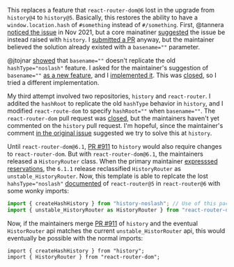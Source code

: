 This replaces a feature that `react-router-dom@6` lost in the upgrade from `history@4` to `history@5`. Basically, this restores the ability to have a `window.location.hash` of `#something` instead of `#/something`. First, @tannera [noticed the issue](https://github.com/remix-run/react-router/issues/7703) in Nov 2021, but a core mainatiner [suggested](https://github.com/remix-run/react-router/issues/7703#issuecomment-735033961) the issue be instead raised with `history`. I [submitted a PR][1] anyway, but the maintainer believed the solution already existed with a `basename=""` parameter. 

@jtojnar [showed](https://github.com/remix-run/react-router/pull/8450#issuecomment-989594832) that `basename=""` doesn't replicate the old `hashType="noslash"` feature. I asked for the maintainer's suggestion of `basename=""` [as a new feature](https://github.com/remix-run/react-router/issues/8459), and I [implemented it][2]. This was [closed](https://github.com/remix-run/react-router/pull/8460#issuecomment-990415343), so I tried a different implementation.


My third attempt involved two repositories, `history` and `react-router`. I addited the `hashRoot` to replicate the old `hashType` behavior in `history`, and I modified `react-route-dom` to specify `hashRoot=""` when `basename=""`.  The `react-router-dom` pull request was [closed](https://github.com/remix-run/react-router/pull/8463#issuecomment-991021034), but the maintainers haven't yet commented on the `history` pull request. I'm hopeful, since the maintainer's comment [in the original issue](https://github.com/remix-run/react-router/issues/7703#issuecomment-735033961) suggested we try to solve this at `history`.

Until `react-router-dom@6.1`, [PR #911](https://github.com/remix-run/history/pull/911) to `history` would also require changes to `react-router-dom`. But with `react-router-dom@6.1`, the maintainers released a `HistoryRouter` class. When the primary maintainer [expresssed reservations](https://github.com/remix-run/react-router/pull/7586#issuecomment-991703987), the `6.1.1` release reclassified `HistoryRouter` as `unstable_HistoryRouter`. Now, this template is able to replcate the lost `hahsType="noslash"` [documented](https://v5.reactrouter.com/web/api/HashRouter/hashtype-string) of `react-router@5` in `react-router@6` with some wonky  imports:

```jsx
import { createHashHistory } from "history-noslash"; // Use of this package
import { unstable_HistoryRouter as HistoryRouter } from "react-router-dom";
```

Now, if the maintainers merge [PR #911](https://github.com/remix-run/history/pull/911) of `history` and the eventual `HistorRouter` api matches the current `unstable_HistorRouter` api, this would eventually be possible with the normal imports:

```
import { createHashHistory } from "history";
import { HistoryRouter } from "react-router-dom";
```

[1]:https://github.com/remix-run/react-router/pull/8450
[2]:https://github.com/remix-run/react-router/pull/8460
[3]:https://github.com/remix-run/react-router/pull/8463
